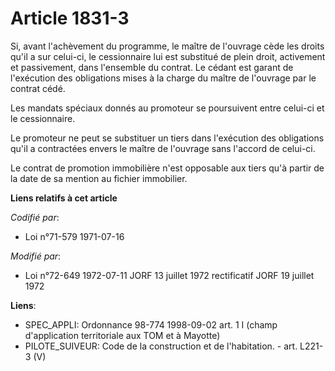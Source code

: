 # Article 1831-3

Si, avant l'achèvement du programme, le maître de l'ouvrage cède les droits qu'il a sur celui-ci, le cessionnaire lui est
substitué de plein droit, activement et passivement, dans l'ensemble du contrat. Le cédant est garant de l'exécution des
obligations mises à la charge du maître de l'ouvrage par le contrat cédé.

Les mandats spéciaux donnés au promoteur se poursuivent entre celui-ci et le cessionnaire.

Le promoteur ne peut se substituer un tiers dans l'exécution des obligations qu'il a contractées envers le maître de
l'ouvrage sans l'accord de celui-ci.

Le contrat de promotion immobilière n'est opposable aux tiers qu'à partir de la date de sa mention au fichier immobilier.

**Liens relatifs à cet article**

_Codifié par_:

  - Loi n°71-579 1971-07-16

_Modifié par_:

  - Loi n°72-649 1972-07-11 JORF 13 juillet 1972 rectificatif JORF 19 juillet 1972

**Liens**:

  - SPEC_APPLI: Ordonnance 98-774 1998-09-02 art. 1 I (champ d'application territoriale aux TOM et à Mayotte)
  - PILOTE_SUIVEUR: Code de la construction et de l'habitation. - art. L221-3 (V)

